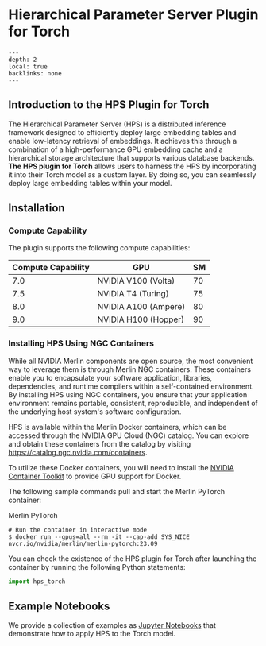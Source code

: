 # Hierarchical Parameter Server Plugin for Torch

```{contents}
---
depth: 2
local: true
backlinks: none
---
```

## Introduction to the HPS Plugin for Torch

The Hierarchical Parameter Server (HPS) is a distributed inference framework designed to efficiently deploy large embedding tables and enable low-latency retrieval of embeddings. It achieves this through a combination of a high-performance GPU embedding cache and a hierarchical storage architecture that supports various database backends. **The HPS plugin for Torch** allows users to harness the HPS by incorporating it into their Torch model as a custom layer. By doing so, you can seamlessly deploy large embedding tables within your model.

## Installation

### Compute Capability

The plugin supports the following compute capabilities:

| Compute Capability | GPU                  | SM |
|--------------------|----------------------|-----|
| 7.0                | NVIDIA V100 (Volta)  | 70  |
| 7.5                | NVIDIA T4 (Turing)   | 75  |
| 8.0                | NVIDIA A100 (Ampere) | 80  |
| 9.0                | NVIDIA H100 (Hopper) | 90  |

### Installing HPS Using NGC Containers

While all NVIDIA Merlin components are open source, the most convenient way to leverage them is through Merlin NGC containers. These containers enable you to encapsulate your software application, libraries, dependencies, and runtime compilers within a self-contained environment. By installing HPS using NGC containers, you ensure that your application environment remains portable, consistent, reproducible, and independent of the underlying host system's software configuration.

HPS is available within the Merlin Docker containers, which can be accessed through the NVIDIA GPU Cloud (NGC) catalog. You can explore and obtain these containers from the catalog by visiting <https://catalog.ngc.nvidia.com/containers>.

To utilize these Docker containers, you will need to install the [NVIDIA Container Toolkit](https://github.com/NVIDIA/nvidia-docker) to provide GPU support for Docker.

The following sample commands pull and start the Merlin PyTorch container:

Merlin PyTorch
```shell
# Run the container in interactive mode
$ docker run --gpus=all --rm -it --cap-add SYS_NICE nvcr.io/nvidia/merlin/merlin-pytorch:23.09
```

You can check the existence of the HPS plugin for Torch after launching the container by running the following Python statements:
```python
import hps_torch
```

## Example Notebooks

We provide a collection of examples as [Jupyter Notebooks](../hps_torch/notebooks/index.md) that demonstrate how to apply HPS to the Torch model.
